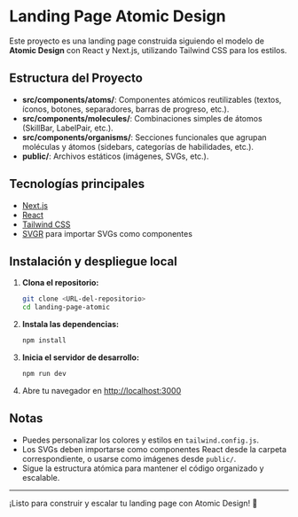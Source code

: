 # Landing Page Atomic Design

Este proyecto es una landing page construida siguiendo el modelo de **Atomic Design** con React y Next.js, utilizando Tailwind CSS para los estilos.

## Estructura del Proyecto

- **src/components/atoms/**: Componentes atómicos reutilizables (textos, íconos, botones, separadores, barras de progreso, etc.).
- **src/components/molecules/**: Combinaciones simples de átomos (SkillBar, LabelPair, etc.).
- **src/components/organisms/**: Secciones funcionales que agrupan moléculas y átomos (sidebars, categorías de habilidades, etc.).
- **public/**: Archivos estáticos (imágenes, SVGs, etc.).

## Tecnologías principales

- [Next.js](https://nextjs.org/)
- [React](https://react.dev/)
- [Tailwind CSS](https://tailwindcss.com/)
- [SVGR](https://react-svgr.com/) para importar SVGs como componentes

## Instalación y despliegue local

1. **Clona el repositorio:**

   ```bash
   git clone <URL-del-repositorio>
   cd landing-page-atomic
   ```

2. **Instala las dependencias:**

   ```bash
   npm install
   ```

3. **Inicia el servidor de desarrollo:**

   ```bash
   npm run dev
   ```

4. Abre tu navegador en [http://localhost:3000](http://localhost:3000)

## Notas

- Puedes personalizar los colores y estilos en `tailwind.config.js`.
- Los SVGs deben importarse como componentes React desde la carpeta correspondiente, o usarse como imágenes desde `public/`.
- Sigue la estructura atómica para mantener el código organizado y escalable.

---

¡Listo para construir y escalar tu landing page con Atomic Design! 🚀
